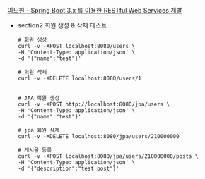 [이도원 - Spring Boot 3.x 를 이용한 RESTful Web Services 개발](https://www.inflearn.com/course/spring-boot-restful-web-services/dashboard)

* section2 회원 생성 & 삭제 테스트
  ```shell
  # 회원 생성
  curl -v -XPOST localhost:8080/users \
  -H 'Content-Type: application/json' \
  -d '{"name":"test"}'

  # 회원 삭제  
  curl -v -XDELETE localhost:8080/users/1
  
  
  # JPA 회원 생성
  curl -v -XPOST http://localhost:8080/jpa/users \
  -H 'Content-Type: application/json' \
  -d '{"name":"test"}'
  
  # jpa 회원 삭제
  curl -v -XDELETE localhost:8080/jpa/users/210000000
  
  # 게시물 등록
  curl -v -XPOST localhost:8080/jpa/users/210000000/posts \
  -H 'Content-Type: application/json' \
  -d '{"description":"test post"}'
  ```
